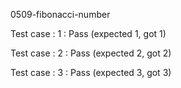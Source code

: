 
0509-fibonacci-number


Test case : 1 : Pass
 (expected 1, got 1)

Test case : 2 : Pass
 (expected 2, got 2)

Test case : 3 : Pass
 (expected 3, got 3)
